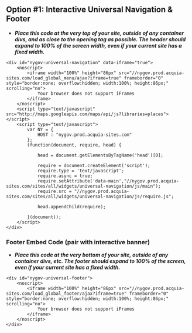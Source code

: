## Option #1: Interactive Universal Navigation & Footer

 - ___Place this code at the very top of your site, outside of any container divs, and as close to the opening <body> tag as possible. The header should expand to 100% of the screen width, even if your current site has a fixed width.___


```
<div id="nygov-universal-navigation" data-iframe="true">
    <noscript>
        <iframe width="100%" height="86px" src="//nygov.prod.acquia-sites.com/load_global_menu/ajax?iframe=true" frameborder="0" style="border:none; overflow:hidden; width:100%; height:86px;" scrolling="no">
            Your browser does not support iFrames
        </iframe>
    </noscript>
    <script type="text/javascript" src="http://maps.googleapis.com/maps/api/js?libraries=places"></script>
    <script type="text/javascript">
        var NY = {
            HOST : "nygov.prod.acquia-sites.com"
        };
        (function(document, require, head) {

            head = document.getElementsByTagName('head')[0];

            require = document.createElement('script');
            require.type = 'text/javascript';
            require.async = true;
            require.setAttribute('data-main',"//nygov.prod.acquia-sites.com/sites/all/widgets/universal-navigation/js/main");
            require.src = "//nygov.prod.acquia-sites.com/sites/all/widgets/universal-navigation/js/require.js";

            head.appendChild(require);

        }(document));
    </script>
</div>
```
### Footer Embed Code (pair with interactive banner)

 - ___Place this code at the very bottom of your site, outside of any container divs, etc. The footer should expand to 100% of the screen, even if your current site has a fixed width.___


```
<div id="nygov-universal-footer">
    <noscript>
        <iframe width="100%" height="86px" src="//nygov.prod.acquia-sites.com/load_global_footer/ajax?iframe=true" frameborder="0" style="border:none; overflow:hidden; width:100%; height:86px;" scrolling="no">
            Your browser does not support iFrames
        </iframe>
    </noscript>
</div>
```

